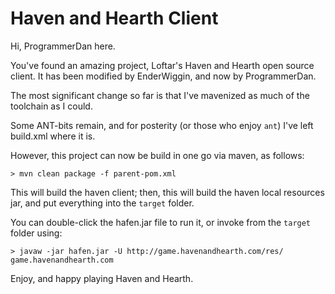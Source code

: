Haven and Hearth Client
=======================

Hi, ProgrammerDan here.

You've found an amazing project, Loftar's Haven and Hearth open source client. It has been modified by EnderWiggin, and now by ProgrammerDan.

The most significant change so far is that I've mavenized as much of the toolchain as I could. 

Some ANT-bits remain, and for posterity (or those who enjoy `ant`) I've left build.xml where it is.

However, this project can now be build in one go via maven, as follows:

```
> mvn clean package -f parent-pom.xml
```

This will build the haven client; then, this will build the haven local resources jar, and put everything into the `target` folder.

You can double-click the hafen.jar file to run it, or invoke from the `target` folder using:

```
> javaw -jar hafen.jar -U http://game.havenandhearth.com/res/ game.havenandhearth.com
```

Enjoy, and happy playing Haven and Hearth.
